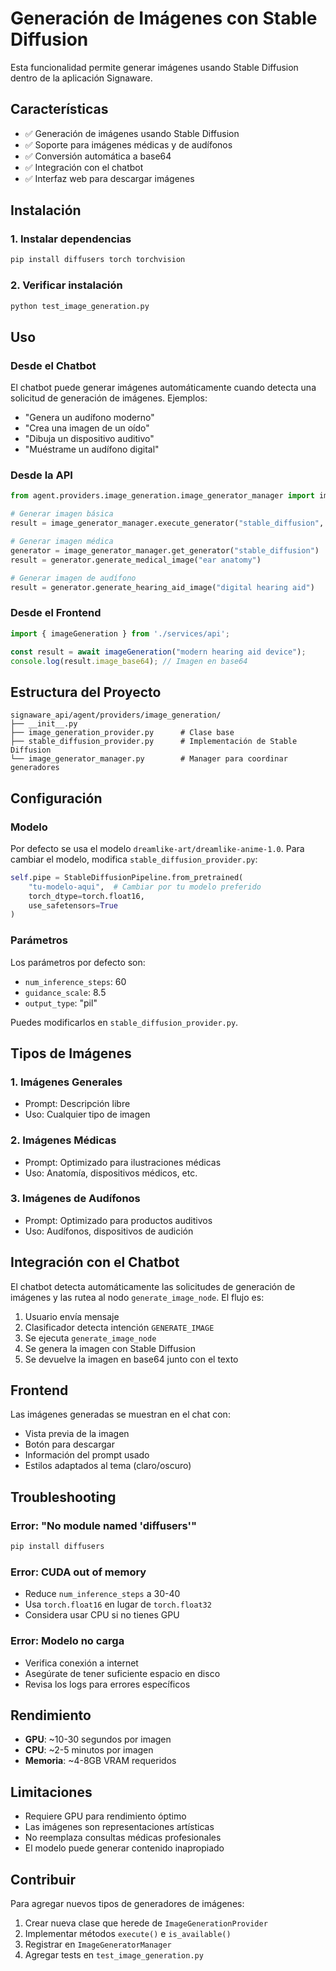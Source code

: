 # Generación de Imágenes con Stable Diffusion

Esta funcionalidad permite generar imágenes usando Stable Diffusion dentro de la aplicación Signaware.

## Características

- ✅ Generación de imágenes usando Stable Diffusion
- ✅ Soporte para imágenes médicas y de audífonos
- ✅ Conversión automática a base64
- ✅ Integración con el chatbot
- ✅ Interfaz web para descargar imágenes

## Instalación

### 1. Instalar dependencias

```bash
pip install diffusers torch torchvision
```

### 2. Verificar instalación

```bash
python test_image_generation.py
```

## Uso

### Desde el Chatbot

El chatbot puede generar imágenes automáticamente cuando detecta una solicitud de generación de imágenes. Ejemplos:

- "Genera un audífono moderno"
- "Crea una imagen de un oído"
- "Dibuja un dispositivo auditivo"
- "Muéstrame un audífono digital"

### Desde la API

```python
from agent.providers.image_generation.image_generator_manager import image_generator_manager

# Generar imagen básica
result = image_generator_manager.execute_generator("stable_diffusion", "modern hearing aid")

# Generar imagen médica
generator = image_generator_manager.get_generator("stable_diffusion")
result = generator.generate_medical_image("ear anatomy")

# Generar imagen de audífono
result = generator.generate_hearing_aid_image("digital hearing aid")
```

### Desde el Frontend

```javascript
import { imageGeneration } from './services/api';

const result = await imageGeneration("modern hearing aid device");
console.log(result.image_base64); // Imagen en base64
```

## Estructura del Proyecto

```
signaware_api/agent/providers/image_generation/
├── __init__.py
├── image_generation_provider.py      # Clase base
├── stable_diffusion_provider.py      # Implementación de Stable Diffusion
└── image_generator_manager.py        # Manager para coordinar generadores
```

## Configuración

### Modelo

Por defecto se usa el modelo `dreamlike-art/dreamlike-anime-1.0`. Para cambiar el modelo, modifica `stable_diffusion_provider.py`:

```python
self.pipe = StableDiffusionPipeline.from_pretrained(
    "tu-modelo-aqui",  # Cambiar por tu modelo preferido
    torch_dtype=torch.float16,
    use_safetensors=True
)
```

### Parámetros

Los parámetros por defecto son:
- `num_inference_steps`: 60
- `guidance_scale`: 8.5
- `output_type`: "pil"

Puedes modificarlos en `stable_diffusion_provider.py`.

## Tipos de Imágenes

### 1. Imágenes Generales
- Prompt: Descripción libre
- Uso: Cualquier tipo de imagen

### 2. Imágenes Médicas
- Prompt: Optimizado para ilustraciones médicas
- Uso: Anatomía, dispositivos médicos, etc.

### 3. Imágenes de Audífonos
- Prompt: Optimizado para productos auditivos
- Uso: Audífonos, dispositivos de audición

## Integración con el Chatbot

El chatbot detecta automáticamente las solicitudes de generación de imágenes y las rutea al nodo `generate_image_node`. El flujo es:

1. Usuario envía mensaje
2. Clasificador detecta intención `GENERATE_IMAGE`
3. Se ejecuta `generate_image_node`
4. Se genera la imagen con Stable Diffusion
5. Se devuelve la imagen en base64 junto con el texto

## Frontend

Las imágenes generadas se muestran en el chat con:
- Vista previa de la imagen
- Botón para descargar
- Información del prompt usado
- Estilos adaptados al tema (claro/oscuro)

## Troubleshooting

### Error: "No module named 'diffusers'"
```bash
pip install diffusers
```

### Error: CUDA out of memory
- Reduce `num_inference_steps` a 30-40
- Usa `torch.float16` en lugar de `torch.float32`
- Considera usar CPU si no tienes GPU

### Error: Modelo no carga
- Verifica conexión a internet
- Asegúrate de tener suficiente espacio en disco
- Revisa los logs para errores específicos

## Rendimiento

- **GPU**: ~10-30 segundos por imagen
- **CPU**: ~2-5 minutos por imagen
- **Memoria**: ~4-8GB VRAM requeridos

## Limitaciones

- Requiere GPU para rendimiento óptimo
- Las imágenes son representaciones artísticas
- No reemplaza consultas médicas profesionales
- El modelo puede generar contenido inapropiado

## Contribuir

Para agregar nuevos tipos de generadores de imágenes:

1. Crear nueva clase que herede de `ImageGenerationProvider`
2. Implementar métodos `execute()` e `is_available()`
3. Registrar en `ImageGeneratorManager`
4. Agregar tests en `test_image_generation.py` 